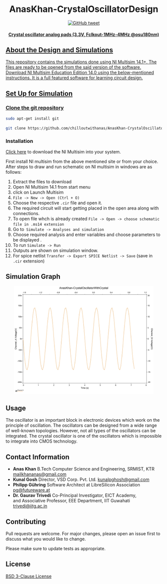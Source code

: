 <h1 align="center">AnasKhan-CrystalOscillatorDesign</h1>
<p align="center">
    <a href="https://twitter.com/theanaskhan">
    <img src="https://img.shields.io/twitter/url/https/github.com/ArmynC/ArminC-AutoExec.svg?style=flat-square&logo=twitter"
         alt="GitHub tweet">
 </p>
<h4 align="center">Crystal oscillator analog pads (3.3V, Fclkout-1MHz-4MHz @osu180nm)</h4>

## About the Design and Simulations

This repository contains the simulations done using NI Multisim 14.1+. The files are ready to be opened from the said version of the software. Download NI Multisim Education Edition 14.0 using the below-mentioned instructions. It is a full featured software for learning circuit design.

## Set Up for Simulation

### Clone the git repository
```bash
sudo apt-get install git

```

```bash
git clone https://github.com/chilloutwithanas/AnasKhan-CrystalOscillatorDesign.git

```

### Installation

[Click here](http://sno.filex.no-ip.org/download?file=multisim+program) to download the NI Multisim  into your system.

First install NI multisim from the above mentioned site or from your choice. After steps to draw and run schematic on NI multisim in windows are as follows:
1) Extract the files to download 
2) Open NI Multisim 14.1 from start menu
3) click on Launch Multisim
4) `File -> New -> Open (Ctrl + O) `
5) Choose the respective `.cir` file and open it.
6) The required circuit will start getting placed in the open area along with connections.
7) To open file whch is already created
   `File -> Open -> choose schematic file in .ms14 extension` 
8) Go to` Simulate -> Analyses and simulation` 
9) Choose required analysis and enter variables and choose parameters to be displayed .
10) To run 
   `Simulate -> Run `
11) Outputs are shown on simulation window.
12) For spice netlist
   `Transfer -> Export SPICE Netlist -> Save` (save in `.cir` extension)

## Simulation Graph
<p align="center">
  <img src="./images/AnasKhan-GraphGithub.jpg" alt="Size Limit CLI" width="450">
</p>

## Usage

The oscillator is an
important block in electronic devices which work on the principle of oscillation. The oscillators can be
designed from a wide range of well-known topologies. However, not all types of the oscillators can be
integrated. The crystal oscillator is one of the oscillators which is impossible to integrate into CMOS
technology.

## Contact Information

- **Anas Khan** 
 B.Tech Computer Science and Engineering, SRMIST, KTR
  mailkhananas@gmail.com
- **Kunal Gosh** 
 Director, VSD Corp. Pvt. Ltd. 
  kunalpghosh@gmail.com
- **Philipp Gühring** 
Software Architect at LibreSilicon Association
  pg@futureware.at
- **Dr. Gaurav Trivedi** 
 Co-Principal Investigator, EICT Academy,   
 and Associative Professor, EEE Department, IIT Guwahati
 trivedi@iitg.ac.in

## Contributing
Pull requests are welcome. For major changes, please open an issue first to discuss what you would like to change.

Please make sure to update tests as appropriate.

## License
[BSD 3-Clause License](https://opensource.org/licenses/BSD-3-Clause)
